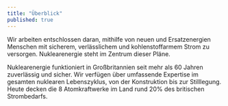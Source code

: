 ```yaml
---
title: "Überblick"
published: true
---
```


Wir arbeiten entschlossen daran, mithilfe von neuen und Ersatzenergien Menschen mit sicherem, verlässlichem und kohlenstoffarmem Strom zu versorgen. Nuklearenergie steht im Zentrum dieser Pläne.

Nuklearenergie funktioniert in Großbritannien seit mehr als 60 Jahren zuverlässig und sicher. Wir verfügen über umfassende Expertise im gesamten nuklearen Lebenszyklus, von der Konstruktion bis zur Stilllegung. Heute decken die 8 Atomkraftwerke im Land rund 20% des britischen Strombedarfs.
